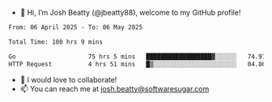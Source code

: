 - 👋 Hi, I’m Josh Beatty (@jbeatty88), welcome to my GitHub profile!

<!--START_SECTION:waka-->

```txt
From: 06 April 2025 - To: 06 May 2025

Total Time: 100 hrs 9 mins

Go                    75 hrs 5 mins   ██████████████████▓░░░░░░   74.97 %
HTTP Request          4 hrs 51 mins   █▒░░░░░░░░░░░░░░░░░░░░░░░   04.86 %
```

<!--END_SECTION:waka-->

- 💞️ I would love to collaborate!
- 📫 You can reach me at josh.beatty@softwaresugar.com

<!---
jbeatty88/jbeatty88 is a ✨ special ✨ repository because its `README.md` (this file) appears on your GitHub profile.
You can click the Preview link to take a look at your changes.
--->
